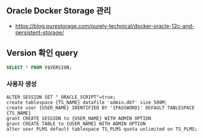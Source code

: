 ## Oracle Docker Storage 관리 

- https://blog.purestorage.com/purely-technical/docker-oracle-12c-and-persistent-storage/

## Version 확인 query

```sql
SELECT * FROM V$VERSION;
```


### 사용자 생성 
```
ALTER SESSION SET "_ORACLE_SCRIPT"=true;
create tablespace {TS_NAME} datafile 'admin.dbf' size 500M;
create user {USER_NAME} IDENTIFIED BY '{PASSWORD}' DEFAULT TABLESPACE {TS_NAME}
grant CREATE SESSION to {USER_NAME} WITH ADMIN OPTION
grant CREATE TABLE to {USER_NAME} WITH ADMIN OPTION
alter user PLMS default tablespace TS_PLMS quota unlimited on TS_PLMS;

```
